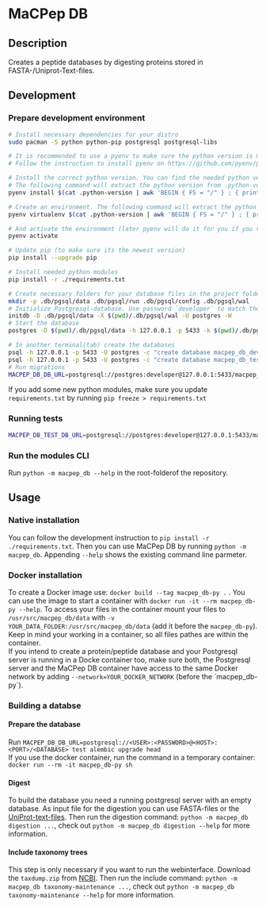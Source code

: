 # MaCPep DB

## Description
Creates a peptide databases by digesting proteins stored in FASTA-/Uniprot-Text-files. 

## Development
### Prepare development environment
```bash
# Install necessary dependencies for your distro
sudo pacman -S python python-pip postgresql postgresql-libs

# It is recommended to use a pyenv to make sure the python version is matching
# Follow the instruction to install pyenv on https://github.com/pyenv/pyenv#installation

# Install the correct python version. You can find the needed python version in .python-version at the beginning of the string (.python-version contains the actual name of the python environment).
# The following command will extract the python version from .python-version for you and install it
pyenv install $(cat .python-version | awk 'BEGIN { FS = "/" } ; { print $1 }')

# Create an environment. The following command will extract the python version and environment name from .python-version for you and install it
pyenv virtualenv $(cat .python-version | awk 'BEGIN { FS = "/" } ; { print $1 }') $(cat .python-version | awk 'BEGIN { FS = "/" } ; { print $3 }')

# And activate the environment (later pyenv will do it for you if you visit a folder with a .python-version file)
pyenv activate

# Update pip (to make sure its the newest version)
pip install --upgrade pip

# Install needed python modules
pip install -r ./requirements.txt

# Create necessary folders for your database files in the project folder. This folder are already ignored by GIT.
mkdir -p .db/pgsql/data .db/pgsql/run .db/pgsql/config .db/pgsql/wal
# Initialize Postgresql-database. Use password `developer` to match the existing Procfile for Foreman.
initdb -D .db/pgsql/data -X $(pwd)/.db/pgsql/wal -U postgres -W
# Start the database
postgres -D $(pwd)/.db/pgsql/data -h 127.0.0.1 -p 5433 -k $(pwd)/.db/pgsql/run

# In another terminal(tab) create the databases
psql -h 127.0.0.1 -p 5433 -U postgres -c "create database macpep_db_dev;"
psql -h 127.0.0.1 -p 5433 -U postgres -c "create database macpep_db_test;"
# Run migrations
MACPEP_DB_DB_URL=postgresql://postgres:developer@127.0.0.1:5433/macpep_db_test alembic upgrade head
```

If you add some new python modules, make sure you update `requirements.txt` by running `pip freeze > requirements.txt`

### Running tests
```bash
MACPEP_DB_TEST_DB_URL=postgresql://postgres:developer@127.0.0.1:5433/macpep_db_test python -m unittest tests/*_test_case.py
```
### Run the modules CLI
Run `python -m macpep_db --help` in the root-folderof the repository.

## Usage

### Native installation
You can follow the development instruction to `pip install -r ./requirements.txt`. Then you can use MaCPep DB by running `python -m macpep_db`. 
Appending `--help` shows the existing command line parmeter.

### Docker installation
To create a Docker image use: `docker build --tag macpep_db-py .` . You can use the image to start a container with
`docker run -it --rm macpep_db-py --help`.
To access your files in the container mount your files to `/usr/src/macpep_db/data` with `-v YOUR_DATA_FOLDER:/usr/src/macpep_db/data` (add it before the `macpep_db-py`). Keep in mind your working in a container, so all files pathes are within the container.   
If you intend to create a protein/peptide database and your Postgresql server is running in a Docke container too, make sure both, the  Postgresql server and the MaCPep DB container have access to the same Docker network by adding `--network=YOUR_DOCKER_NETWORK` (before the ´macpep_db-py´).

### Building a databse
#### Prepare the database
Run `MACPEP_DB_DB_URL=postgresql://<USER>:<PASSWORD>@<HOST>:<PORT>/<DATABASE> test alembic upgrade head`    
If you use the docker container, run the command in a temporary container: `docker run --rm -it macpep_db-py sh`

#### Digest
To build the database you need a running postgresql server with an empty database. As input file for the digestion you can use FASTA-files or the [UniProt-text-files](https://www.uniprot.org/docs/userman.htm#linetypes). Then run the digestion command: `python -m macpep_db digestion ...`, check out `python -m macpep_db digestion --help` for more information.

#### Include taxonomy trees
This step is only necessary if you want to run the webinterface. Download the `taxdump.zip` from [NCBI](https://ftp.ncbi.nih.gov/pub/taxonomy/). Then run the include command: `python -m macpep_db taxonomy-maintenance ...`, check out `python -m macpep_db taxonomy-maintenance --help` for more information.
